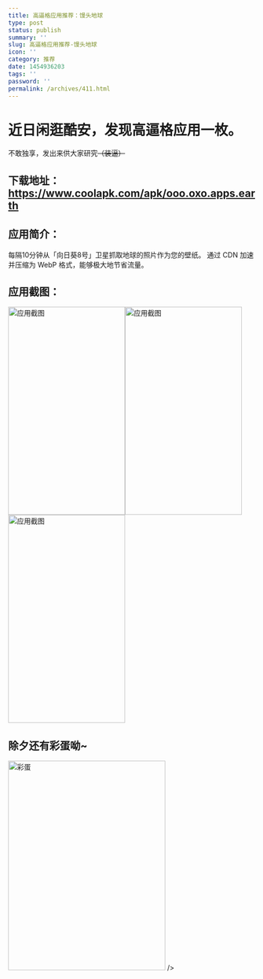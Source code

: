 ```yaml
---
title: 高逼格应用推荐：馒头地球
type: post
status: publish
summary: ''
slug: 高逼格应用推荐-馒头地球
icon: ''
category: 推荐
date: 1454936203
tags: ''
password: ''
permalink: /archives/411.html
---
```


<h1>近日闲逛酷安，发现高逼格应用一枚。</h1>
不敢独享，发出来供大家研究<del>（装逼）</del>
<h2>下载地址：<a href="https://www.coolapk.com/apk/ooo.oxo.apps.earth" target="_blank">https://www.coolapk.com/apk/ooo.oxo.apps.earth</a></h2>
<div class="panel-heading ex-card-header">
<h2>应用简介：</h2>
</div>
<div class="ex-card-content">每隔10分钟从「向日葵8号」卫星抓取地球的照片作为您的壁纸。
通过 CDN 加速并压缩为 WebP 格式，能够极大地节省流量。</div>
<h2 class="ex-card-content">应用截图：</h2>
<img class="alignnone" src="https://image.coolapk.com/apk_image/2015/1217/408649_1450330995_3259.jpg" alt="应用截图" width="238" height="423" /><img class="alignnone" src="https://image.coolapk.com/apk_image/2015/1217/408649_1450330998_4127.jpg" alt="应用截图" width="238" height="423" /><img class="alignnone" src="https://image.coolapk.com/apk_image/2015/1217/408649_1450331007_4461.jpg" alt="应用截图" width="238" height="423" />
<h2>除夕还有彩蛋呦~</h2>
<img class="alignnone" src="https://image.coolapk.com/feed/2016/0208/495839_1454861730_3696.jpg.m.jpg" alt="彩蛋" width="320" height="426" />
/>
